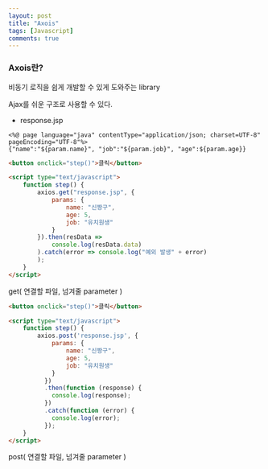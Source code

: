 ```yaml
---
layout: post
title: "Axois"
tags: [Javascript]
comments: true
---
```


### Axois란?

비동기 로직을 쉽게 개발할 수 있게 도와주는 library

Ajax를 쉬운 구조로 사용할 수 있다.

- response.jsp

```
<%@ page language="java" contentType="application/json; charset=UTF-8" pageEncoding="UTF-8"%>
{"name":"${param.name}", "job":"${param.job}", "age":${param.age}}
```

```html
<button onclick="step()">클릭</button>

<script type="text/javascript">
    function step() {
        axios.get("response.jsp", {
            params: {
                name: "신짱구",
                age: 5,
                job: "유치원생"
            }
        }).then(resData =>
            console.log(resData.data)
        ).catch(error => console.log("예외 발생" + error)
        );
    }
</script>
```

get( 연결할 파일, 넘겨줄 parameter )

```html
<button onclick="step()">클릭</button>

<script type="text/javascript">
	function step() {
		axios.post('response.jsp', {
		    params: {
                name: "신짱구",
                age: 5,
                job: "유치원생"
            }
		  })
		  .then(function (response) {
		    console.log(response);
		  })
		  .catch(function (error) {
		    console.log(error);
		  });
	}
</script>
```

post( 연결할 파일, 넘겨줄 parameter )